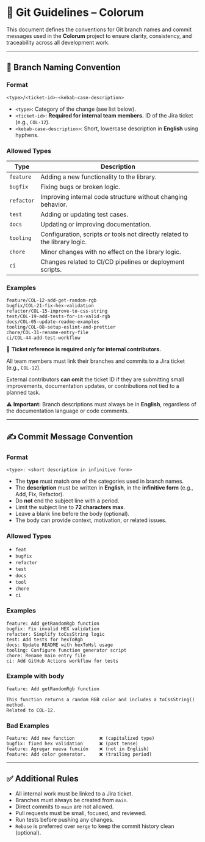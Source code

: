 # 🧾 Git Guidelines – Colorum

This document defines the conventions for Git branch names and commit messages used in the **Colorum** project to ensure clarity, consistency, and traceability across all development work.

---

## 📂 Branch Naming Convention

### Format

```
<type>/<ticket-id>-<kebab-case-description>
```

- `<type>`: Category of the change (see list below).
- `<ticket-id>`: **Required for internal team members.** ID of the Jira ticket (e.g., `COL-12`).
- `<kebab-case-description>`: Short, lowercase description in **English** using hyphens.

### Allowed Types

| Type       | Description                                                                 |
|------------|-----------------------------------------------------------------------------|
| `feature`  | Adding a new functionality to the library.                                 |
| `bugfix`   | Fixing bugs or broken logic.                                                |
| `refactor` | Improving internal code structure without changing behavior.               |
| `test`     | Adding or updating test cases.                                              |
| `docs`     | Updating or improving documentation.                                        |
| `tooling`  | Configuration, scripts or tools not directly related to the library logic. |
| `chore`    | Minor changes with no effect on the library logic.                         |
| `ci`       | Changes related to CI/CD pipelines or deployment scripts.                  |

### Examples

```
feature/COL-12-add-get-random-rgb
bugfix/COL-21-fix-hex-validation
refactor/COL-15-improve-to-css-string
test/COL-19-add-tests-for-is-valid-rgb
docs/COL-05-update-readme-examples
tooling/COL-08-setup-eslint-and-prettier
chore/COL-31-rename-entry-file
ci/COL-44-add-test-workflow
```

🔖 **Ticket reference is required only for internal contributors.**

All team members must link their branches and commits to a Jira ticket (e.g., `COL-12`).

External contributors **can omit** the ticket ID if they are submitting small improvements, documentation updates, or contributions not tied to a planned task.

⚠️ **Important:** Branch descriptions must always be in **English**, regardless of the documentation language or code comments.

---

## ✍️ Commit Message Convention

### Format

```
<type>: <short description in infinitive form>
```

- The **type** must match one of the categories used in branch names.
- The **description** must be written in **English**, in the **infinitive form** (e.g., Add, Fix, Refactor).
- Do **not** end the subject line with a period.
- Limit the subject line to **72 characters max**.
- Leave a blank line before the body (optional).
- The body can provide context, motivation, or related issues.

### Allowed Types

- `feat`
- `bugfix`
- `refactor`
- `test`
- `docs`
- `tool`
- `chore`
- `ci`

### Examples

```
feature: Add getRandomRgb function
bugfix: Fix invalid HEX validation
refactor: Simplify toCssString logic
test: Add tests for hexToRgb
docs: Update README with hexToHsl usage
tooling: Configure function generator script
chore: Rename main entry file
ci: Add GitHub Actions workflow for tests
```

### Example with body

```
feature: Add getRandomRgb function

This function returns a random RGB color and includes a toCssString() method.
Related to COL-12.
```

### Bad Examples

```
Feature: Add new function         ❌ (capitalized type)
bugfix: fixed hex validation      ❌ (past tense)
feature: Agregar nueva función    ❌ (not in English)
feature: Add color generator.     ❌ (trailing period)
```

---

## ✅ Additional Rules

- All internal work must be linked to a Jira ticket.
- Branches must always be created from `main`.
- Direct commits to `main` are not allowed.
- Pull requests must be small, focused, and reviewed.
- Run tests before pushing any changes.
- `Rebase` is preferred over `merge` to keep the commit history clean (optional).